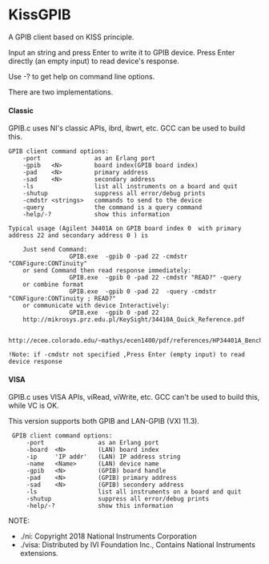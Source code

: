 KissGPIB
========

A GPIB client based on KISS principle.

Input an string and press Enter to write it to GPIB device. 
Press Enter directly (an empty input) to read device's response.  

Use -? to get help on command line options.

There are two implementations.

#### Classic

GPIB.c uses NI's classic APIs, ibrd, ibwrt, etc. GCC can be used to build this.

```
GPIB client command options:
    -port               as an Erlang port
    -gpib   <N>         board index(GPIB board index)
    -pad    <N>         primary address
    -sad    <N>         secondary address
    -ls                 list all instruments on a board and quit
    -shutup             suppress all error/debug prints
    -cmdstr <strings>   commands to send to the device
    -query              the command is a query command
    -help/-?            show this information

Typical usage (Agilent 34401A on GPIB board index 0  with primary address 22 and secondary address 0 ) is

    Just send Command:
                 GPIB.exe  -gpib 0 -pad 22 -cmdstr "CONFigure:CONTinuity"
    or send Command then read response immediately:
                 GPIB.exe  -gpib 0 -pad 22 -cmdstr "READ?" -query
    or combine format
                 GPIB.exe  -gpib 0 -pad 22  -query -cmdstr "CONFigure:CONTinuity ; READ?"
    or communicate with device Interactively:
                 GPIB.exe  -gpib 0 -pad 22
    http://mikrosys.prz.edu.pl/KeySight/34410A_Quick_Reference.pdf

    http://ecee.colorado.edu/~mathys/ecen1400/pdf/references/HP34401A_BenchtopMultimeter.pdf

!Note: if -cmdstr not specified ,Press Enter (empty input) to read device response

```

#### VISA

GPIB.c uses VISA APIs, viRead, viWrite, etc. GCC can't be used to build this, while VC is OK.

This version supports both GPIB and LAN-GPIB (VXI 11.3).

```
 GPIB client command options:
     -port               as an Erlang port
     -board  <N>         (LAN) board index
     -ip     'IP addr'   (LAN) IP address string
     -name   <Name>      (LAN) device name
     -gpib   <N>         (GPIB) board handle
     -pad    <N>         (GPIB) primary address
     -sad    <N>         (GPIB) secondery address
     -ls                 list all instruments on a board and quit
     -shutup             suppress all error/debug prints
     -help/-?            show this information
```

NOTE: 
* ./ni: Copyright 2018 National Instruments Corporation
* ./visa: Distributed by IVI Foundation Inc., Contains National Instruments extensions. 
